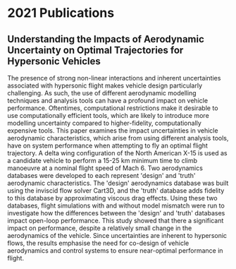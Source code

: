 # 2021 Publications

## Understanding the Impacts of Aerodynamic Uncertainty on Optimal Trajectories for Hypersonic Vehicles
<!-- https://doi.org/10.2514/6.2021-2507 -->
<!-- https://arc.aiaa.org/doi/abs/10.2514/6.2021-2507 -->

The presence of strong non-linear interactions and inherent uncertainties associated with hypersonic flight makes vehicle design particularly challenging. As such, the use of different aerodynamic modelling techniques and analysis tools can have a profound impact on vehicle performance. Oftentimes, computational restrictions make it desirable to use computationally efficient tools, which are likely to introduce more modelling uncertainty compared to higher-fidelity, computationally expensive tools. This paper examines the impact uncertainties in vehicle aerodynamic characteristics, which arise from using different analysis tools, have on system performance when attempting to fly an optimal flight trajectory. A delta wing configuration of the North American X-15 is used as a candidate vehicle to perform a 15-25 km minimum time to climb manoeuvre at a nominal flight speed of Mach 6. Two aerodynamics databases were developed to each represent 'design' and 'truth' aerodynamic characteristics. The 'design' aerodynamics database was built using the inviscid flow solver Cart3D, and the 'truth' database adds fidelity to this database by approximating viscous drag effects. Using these two databases, flight simulations with and without model mismatch were run to investigate how the differences between the 'design' and 'truth' databases impact open-loop performance. This study showed that there a significant impact on performance, despite a relatively small change in the aerodynamics of the vehicle. Since uncertainties are inherent to hypersonic flows, the results emphasise the need for co-design of vehicle aerodynamics and control systems to ensure near-optimal performance in flight.
